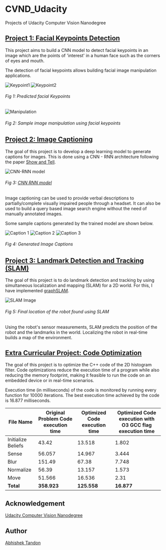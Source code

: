 # CVND_Udacity
Projects of Udacity Computer Vision Nanodegree 


## [Project 1: Facial Keypoints Detection](https://github.com/Tandon-A/CVND_Udacity/tree/master/Facial_Keypoints_Detection)

This project aims to build a CNN model to detect facial keypoints in an image which are the points of 'interest' in a human face such as the corners of eyes and mouth. 
 
The detection of facial keypoints allows building facial image manipulation applications. 

![Keypoint1](https://raw.githubusercontent.com/Tandon-A/CVND_Udacity/master/Facial_Keypoints_Detection/images/obama_points.jpg "Predicted Keypoints") 
![Keypoint2](https://raw.githubusercontent.com/Tandon-A/CVND_Udacity/master/Facial_Keypoints_Detection/images/obama_points2.jpg "Predicted Keypoints")

###### Fig 1: Predicted facial Keypoints


![Manipulation](https://github.com/Tandon-A/CVND_Udacity/blob/master/Facial_Keypoints_Detection/images/f3.PNG "Image Manipulation")

###### Fig 2: Sample image manipulation using facial keypoints


## [Project 2: Image Captioning](https://github.com/Tandon-A/CVND_Udacity/tree/master/Image_Captioning)

The goal of this project is to develop a deep learning model to generate captions for images. This is done using a CNN - RNN architecture following the paper [Show and Tell](https://arxiv.org/pdf/1411.4555.pdf). 

![CNN-RNN model](https://raw.githubusercontent.com/Tandon-A/CVND_Udacity/master/Image_Captioning/images/cnn_rnn_model.png)

###### Fig 3: [CNN RNN model](https://arxiv.org/pdf/1411.4555.pdf)

Image captioning can be used to provide verbal descriptions to partially/complete visually impaired people through a headset. It can also be used to build a query based image search engine without the need of manually annotated images. 

Some sample captions generated by the trained model are shown below. 

![Caption 1](https://raw.githubusercontent.com/Tandon-A/CVND_Udacity/master/Image_Captioning/images/cap1.jpg)
![Caption 2](https://raw.githubusercontent.com/Tandon-A/CVND_Udacity/master/Image_Captioning/images/cap2.jpg)
![Caption 3](https://raw.githubusercontent.com/Tandon-A/CVND_Udacity/master/Image_Captioning/images/cap3.jpg)

###### Fig 4: Generated Image Captions


## [Project 3: Landmark Detection and Tracking (SLAM)](https://github.com/Tandon-A/CVND_Udacity/tree/master/SLAM)

The goal of this project is to do landmark detection and tracking by using simultaneous localization and mapping (SLAM) for a 2D world. For this, I have implemented [graphSLAM](https://www.youtube.com/watch?v=nLEbJZFm5-E). 

![SLAM Image](https://raw.githubusercontent.com/Tandon-A/CVND_Udacity/master/SLAM/images/robot_world.png)

###### Fig 5: Final location of the robot found using SLAM

Using the robot's sensor measurements, SLAM predicts the position of the robot and the landmarks in the world. Localizing the robot in real-time builds a map of the environment.

## [Extra Curricular Project: Code Optimization](https://github.com/Tandon-A/CVND_Udacity/tree/master/optimized_code)

The goal of this project is to optimize the C++ code of the 2D histogram filter. 
Code optimizations reduce the execution time of a program while also reducing the memory footprint, making it feasible to run the code on an embedded device or in real-time scenarios. 

Execution time (in milliseconds) of the code is monitored by running every function for 10000 iterations. The best execution time achieved by the code is 16.877 milliseconds. 

| File Name  | Original Problem Code execution time | Optimized  Code execution time  | Optimized  Code execution with O3 GCC flag execution time |
 ----------- | ------------------------------------ | ------------------------------- | ----------------------------------------------------------- 
Initialize Beliefs | 43.42 | 13.518 | 1.802 |
Sense | 56.057 | 14.967 | 3.444 | 
Blur | 151.49 | 67.38 | 7.748 |
Normalize | 56.39 | 13.157 | 1.573 |
Move | 51.566 | 16.536 | 2.31 |
**Total** | **358.923** | **125.558** | **16.877** |



## Acknowledgement 

[Udacity Computer Vision Nanodegree](https://github.com/udacity/P1_Facial_Keypoints) 

## Author 
[Abhishek Tandon](https://github.com/Tandon-A)
